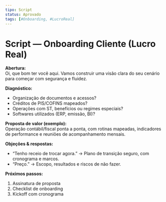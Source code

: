 ```yaml
---
tipo: Script
status: Aprovado
tags: [#Onboarding, #LucroReal]
---
```


# Script — Onboarding Cliente (Lucro Real)

**Abertura:**  
Oi, que bom ter você aqui. Vamos construir uma visão clara do seu cenário para começar com segurança e fluidez.

**Diagnóstico:**  
- Organização de documentos e acessos?  
- Créditos de PIS/COFINS mapeados?  
- Operações com ST, benefícios ou regimes especiais?  
- Softwares utilizados (ERP, emissão, BI)?

**Proposta de valor (exemplo):**  
Operação contábil/fiscal ponta a ponta, com rotinas mapeadas, indicadores de performance e reuniões de acompanhamento mensais.

**Objeções & respostas:**  
- “Tenho receio de trocar agora.” → Plano de transição seguro, com cronograma e marcos.  
- “Preço.” → Escopo, resultados e riscos de não fazer.

**Próximos passos:**  
1) Assinatura de proposta  
2) Checklist de onboarding  
3) Kickoff com cronograma
